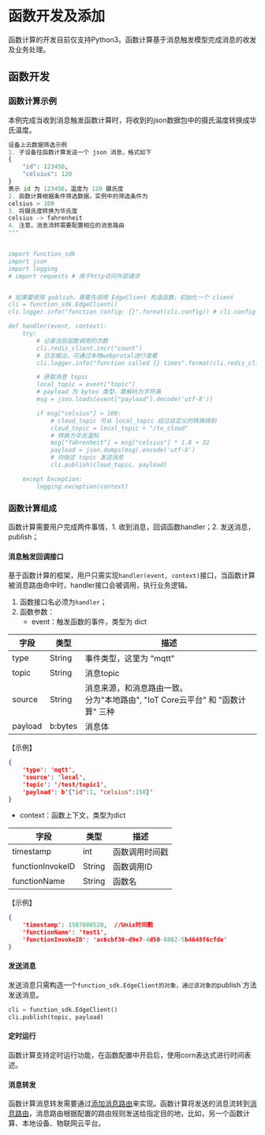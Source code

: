 # 函数开发及添加

函数计算的开发目前仅支持Python3。函数计算基于消息触发模型完成消息的收发及业务处理。

## 函数开发

### 函数计算示例

本例完成当收到消息触发函数计算时，将收到的json数据包中的摄氏温度转换成华氏温度。

```python
设备上云数据筛选示例
1. 子设备往函数计算发送一个 json 消息，格式如下
{
    "id": 123456,
    "celsius": 120
}
表示 id 为 123456，温度为 120 摄氏度
2. 函数计算根据条件筛选数据，实例中的筛选条件为
celsius > 100
3. 将摄氏度转换为华氏度
celsius -> fahrenheit
4. 注意，消息流转需要配置相应的消息路由
"""


import function_sdk
import json
import logging
# import requests # 用于http访问外部请求


# 如果要使用 publish，需要先调用 EdgeClient 构造函数，初始化一个 client
cli = function_sdk.EdgeClient()
cli.logger.info("function config: {}".format(cli.config)) # cli.config 用于获取函数的配置信息

def handler(event, context):
    try:
        # 记录当前函数调用的次数
        cli.redis_client.incr("count")
        # 日志输出，可通过本地webprotal进行查看
        cli.logger.info("function called {} times".format(cli.redis_client.get("count").decode()))

        # 获取消息 topic
        local_topic = event["topic"]
        # payload 为 bytes 类型，需解码为字符串
        msg = json.loads(event["payload"].decode('utf-8'))

        if msg["celsius"] > 100:
            # cloud_topic 可从 local_topic 经过自定义的转换得到
            cloud_topic = local_topic + "/to_cloud"
            # 转换为华氏温标
            msg["fahrenheit"] = msg["celsius"] * 1.8 + 32
            payload = json.dumps(msg).encode('utf-8')
            # 向指定 topic 发送消息
            cli.publish(cloud_topic, payload)

    except Exception:
        logging.exception(context)
```



### 函数计算组成

函数计算需要用户完成两件事情，1. 收到消息，回调函数handler；2. 发送消息，publish；

#### 消息触发回调接口

基于函数计算的框架，用户只需实现`handler(event, context)`接口，当函数计算被消息路由命中时，handler接口会被调用，执行业务逻辑。

1. 函数接口名必须为`handler`；
2. 函数参数：
   - event：触发函数的事件，类型为 dict

|字段|类型|描述|
|-|-|-|
|type|String|事件类型，这里为 "mqtt"|
| topic   | String  | 消息topic                                                    |
| source  | String  | 消息来源，和消息路由一致。<br>分为"本地路由", "IoT Core云平台" 和 "函数计算" 三种 |
| payload | b:bytes | 消息体                                                       |


【示例】

```json
{
    'type': 'mqtt',
    'source': 'local',
    'topic': '/test/topic1',
    'payload': b'{"id":1, "celsius":150}'
}
```

   - context：函数上下文，类型为dict

| 字段             | 类型   | 描述           |
| ---------------- | ------ | -------------- |
| timestamp        | int    | 函数调用时间戳 |
| functionInvokeID | String | 函数调用ID     |
| functionName     | String | 函数名         |

【示例】

```json
{
    'timestamp': 1587886520,  //Unix时间戳
    'functionName': 'test1',
    'functionInvokeID': 'ac6cbf30-d9e7-4d50-8882-5b4648f6cfde'
}
```

#### 发送消息

发送消息只需构造一个`function_sdk.EdgeClient的对象，通过该对象的`publish`方法发送消息。

```python
cli = function_sdk.EdgeClient()
cli.publish(topic, payload)
```
#### 定时运行

函数计算支持定时运行功能，在函数配置中开启后，使用corn表达式进行时间表述。


#### 消息转发

函数计算消息转发需要通过[添加消息路由](/uiot-edge/user_guide/message_route/add_msg_route)来实现。函数计算将发送的消息流转到[消息路由](/uiot-edge/user_guide/message_route/overview)，消息路由根据配置的路由规则发送给指定目的地，比如，另一个函数计算、本地设备、物联网云平台。


```

```